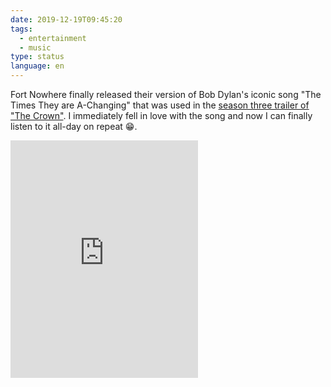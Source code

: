 ```yaml
---
date: 2019-12-19T09:45:20
tags:
  - entertainment
  - music
type: status
language: en
---
```

Fort Nowhere finally released their version of Bob Dylan's iconic song "The Times They are A-Changing" that was used in the [season three trailer of "The Crown"](https://www.youtube.com/watch?v=vLXYfgpqb8Ahttps://www.youtube.com/watch?v=vLXYfgpqb8A). I immediately fell in love with the song and now I can finally listen to it all-day on repeat 😁.

<iframe src="https://open.spotify.com/embed/album/0hNZyq7s2N1N5fYTIZF3zO" width="300" height="380" frameborder="0" allowtransparency="true" allow="encrypted-media"></iframe>
